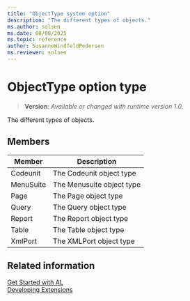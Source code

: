 ```yaml
---
title: "ObjectType system option"
description: "The different types of objects."
ms.author: solsen
ms.date: 08/08/2025
ms.topic: reference
author: SusanneWindfeldPedersen
ms.reviewer: solsen
---
```

[//]: # (START>DO_NOT_EDIT)
[//]: # (IMPORTANT:Do not edit any of the content between here and the END>DO_NOT_EDIT.)
[//]: # (Any modifications should be made in the .xml files in the ModernDev repo.)
# ObjectType option type
> **Version**: _Available or changed with runtime version 1.0._

The different types of objects.

## Members
|  Member  |  Description  |
|----------------|---------------|
|Codeunit|The Codeunit object type|
|MenuSuite|The Menusuite object type|
|Page|The Page object type|
|Query|The Query object type|
|Report|The Report object type|
|Table|The Table object type|
|XmlPort|The XMLPort object type|

[//]: # (IMPORTANT: END>DO_NOT_EDIT)
## Related information  
[Get Started with AL](../../devenv-get-started.md)  
[Developing Extensions](../../devenv-dev-overview.md)  